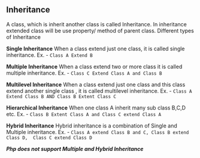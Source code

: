 ## Inheritance
A class, which is inherit another class is called Inheritance. In inheritance extended class will be use property/ method of parent class.
Different types of Inheritance

**Single Inheritance**
When a class extend just one class, it is called single inheritance. 
Ex. - `Class A Extend B`

**Multiple Inheritance**
When a class extend two or more class it is called multiple inheritance. 
Ex. - `Class C Extend Class A and Class B`

**Multilevel Inheritance**
When a class extend just one class and this class extend another single class , it is called multilevel inheritance. 
Ex. - `Class A Extend Class B AND Class B Extent Class C`

**Hierarchical Inheritance**
When one class A inherit many sub class B,C,D etc.
Ex. - `Class B Extent Class A and Class C extend Class A`

**Hybrid Inheritance**
Hybrid inheritance is a combination of Single and Multiple inheritance.
Ex. - `Class A extend Class B and C, Class B extend Class D,  Class C extend Class D`

***Php does not support Multiple and Hybrid Inheritance***
